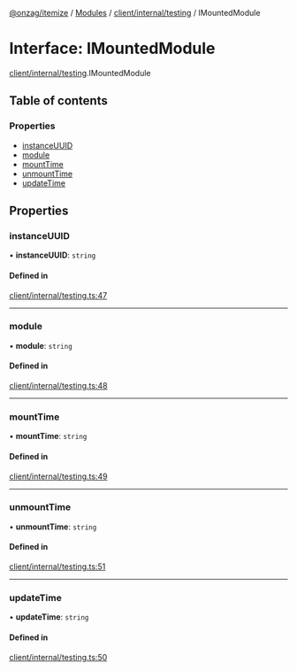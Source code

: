 [@onzag/itemize](../README.md) / [Modules](../modules.md) / [client/internal/testing](../modules/client_internal_testing.md) / IMountedModule

# Interface: IMountedModule

[client/internal/testing](../modules/client_internal_testing.md).IMountedModule

## Table of contents

### Properties

- [instanceUUID](client_internal_testing.IMountedModule.md#instanceuuid)
- [module](client_internal_testing.IMountedModule.md#module)
- [mountTime](client_internal_testing.IMountedModule.md#mounttime)
- [unmountTime](client_internal_testing.IMountedModule.md#unmounttime)
- [updateTime](client_internal_testing.IMountedModule.md#updatetime)

## Properties

### instanceUUID

• **instanceUUID**: `string`

#### Defined in

[client/internal/testing.ts:47](https://github.com/onzag/itemize/blob/f2db74a5/client/internal/testing.ts#L47)

___

### module

• **module**: `string`

#### Defined in

[client/internal/testing.ts:48](https://github.com/onzag/itemize/blob/f2db74a5/client/internal/testing.ts#L48)

___

### mountTime

• **mountTime**: `string`

#### Defined in

[client/internal/testing.ts:49](https://github.com/onzag/itemize/blob/f2db74a5/client/internal/testing.ts#L49)

___

### unmountTime

• **unmountTime**: `string`

#### Defined in

[client/internal/testing.ts:51](https://github.com/onzag/itemize/blob/f2db74a5/client/internal/testing.ts#L51)

___

### updateTime

• **updateTime**: `string`

#### Defined in

[client/internal/testing.ts:50](https://github.com/onzag/itemize/blob/f2db74a5/client/internal/testing.ts#L50)
